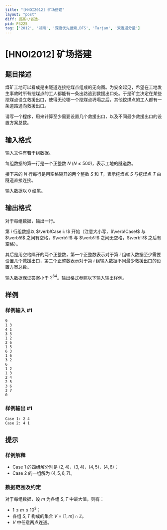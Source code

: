 ```yaml
---
title: "[HNOI2012] 矿场搭建"
layout: "post"
diff: 提高+/省选-
pid: P3225
tag: ['2012', '湖南', '深度优先搜索,DFS', 'Tarjan', '双连通分量']
---
```

# [HNOI2012] 矿场搭建
## 题目描述

煤矿工地可以看成是由隧道连接挖煤点组成的无向图。为安全起见，希望在工地发生事故时所有挖煤点的工人都能有一条出路逃到救援出口处。于是矿主决定在某些挖煤点设立救援出口，使得无论哪一个挖煤点坍塌之后，其他挖煤点的工人都有一条道路通向救援出口。

请写一个程序，用来计算至少需要设置几个救援出口，以及不同最少救援出口的设置方案总数。

## 输入格式

输入文件有若干组数据。

每组数据的第一行是一个正整数 $N\ (N \le 500)$，表示工地的隧道数。

接下来的 $N$ 行每行是用空格隔开的两个整数 $S$ 和 $T$，表示挖煤点 $S$ 与挖煤点 $T$ 由隧道直接连接。

输入数据以 $0$ 结尾。
## 输出格式

对于每组数据，输出一行。

第 $i$ 行组数据以 $\verb!Case i: !$ 开始（注意大小写，$\verb!Case!$ 与 $\verb!i!$ 之间有空格，$\verb!i!$ 与 $\verb!:!$ 之间无空格，$\verb!:!$ 之后有空格）。

其后是用空格隔开的两个正整数，第一个正整数表示对于第 $i$ 组输入数据至少需要设置几个救援出口，第二个正整数表示对于第 $i$ 组输入数据不同最少救援出口的设置方案总数。

输入数据保证答案小于 $2^{64}$。输出格式参照以下输入输出样例。

## 样例

### 样例输入 #1
```
9
1 3
4 1
3 5
1 2
2 6
1 5
6 3
1 6
3 2
6
1 2
1 3
2 4
2 5
3 6
3 7
0
```
### 样例输出 #1
```
Case 1: 2 4
Case 2: 4 1
```
## 提示

### 样例解释

- Case 1 的四组解分别是 $(2,4)$，$(3,4)$，$(4,5)$，$(4,6)$；
- Case 2 的一组解为 $(4,5,6,7)$。

### 数据范围及约定

对于每组数据，设 $m$ 为各组 $S, T$ 中最大值，则有：

- $1 \le m \le 10^3$；
- 各组 $S, T$ 构成的集合 $V = [1, m] \cap \mathbb Z$。
- $V$ 中任意两点连通。
